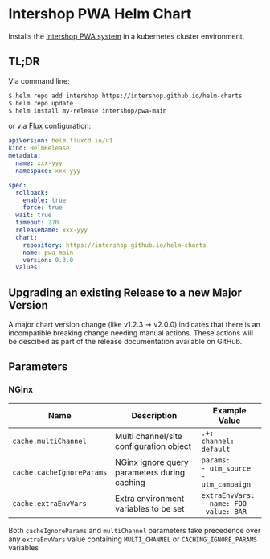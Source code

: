 # Intershop PWA Helm Chart

Installs the [Intershop PWA system](https://github.com/intershop/intershop-pwa) in a kubernetes cluster environment.

## TL;DR
Via command line:
```bash
$ helm repo add intershop https://intershop.github.io/helm-charts
$ helm repo update
$ helm install my-release intershop/pwa-main
```
or via [Flux](https://fluxcd.io) configuration:
```yaml
apiVersion: helm.fluxcd.io/v1
kind: HelmRelease
metadata:
  name: xxx-yyy
  namespace: xxx-yyy

spec:
  rollback:
    enable: true
    force: true
  wait: true
  timeout: 270
  releaseName: xxx-yyy
  chart:
    repository: https://intershop.github.io/helm-charts
    name: pwa-main
    version: 0.3.0
  values:
```
## Upgrading an existing Release to a new Major Version

A major chart version change (like v1.2.3 -> v2.0.0) indicates that there is an
incompatible breaking change needing manual actions. These actions will be descibed as part of the release documentation available on GitHub.

## Parameters
### NGinx

| Name                                      | Description                                   |  Example Value                                          |
|-------------------------------------------|-----------------------------------------------|---------------------------------------------------------|
| `cache.multiChannel`                      | Multi channel/site configuration object       | `.+:`<br>`channel: default`                             |
| `cache.cacheIgnoreParams`                 | NGinx ignore query parameters during caching  | `params:`<br>`- utm_source`<br>`- utm_campaign`         |
| `cache.extraEnvVars`                      | Extra environment variables to be set         | `extraEnvVars:`<br>`- name: FOO`<br>  ` value: BAR`     |

Both `cacheIgnoreParams` and `multiChannel` parameters take precedence over any `extraEnvVars` value containing `MULTI_CHANNEL` or `CACHING_IGNORE_PARAMS` variables
